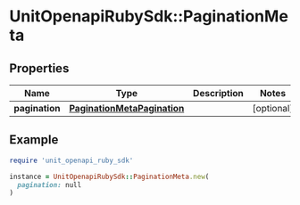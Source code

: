 # UnitOpenapiRubySdk::PaginationMeta

## Properties

| Name | Type | Description | Notes |
| ---- | ---- | ----------- | ----- |
| **pagination** | [**PaginationMetaPagination**](PaginationMetaPagination.md) |  | [optional] |

## Example

```ruby
require 'unit_openapi_ruby_sdk'

instance = UnitOpenapiRubySdk::PaginationMeta.new(
  pagination: null
)
```

